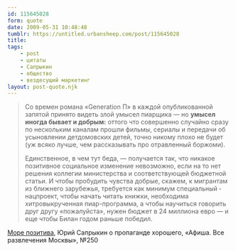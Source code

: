 ```yaml
---
id: 115645028
form: quote
date: 2009-05-31 10:48:48
tumblr: https://untitled.urbansheep.com/post/115645028
title: 
tags:
    - post
    - цитаты
    - Сапрыкин
    - общество
    - вездесущий маркетинг
layout: post-quote.njk
---
```


<blockquote>
<p>Со времен романа «Generation П» в каждой опубликованной запятой принято видеть злой умысел пиарщика — но <strong>умысел иногда бывает и добрым:</strong> оттого что совершенно случайно сразу по нескольким каналам прошли фильмы, сериалы и передачи об усыновлении детдомовских детей, точно никому плохо не будет (уж всяко лучше, чем рассказывать про отравленный боржоми).</p>

<p>Единственное, в чем тут беда, — получается так, что никакое позитивное социальное изменение невозможно, если на то нет решения коллегии министерства и соответствующей бюджетной статьи. И чтобы пробудить чувства добрые, скажем, к мигрантам из ближнего зарубежья, требуется как минимум специальный ­нац­проект, чтобы начать читать книжки, необходима хитровыкрученная пиар-­програм­ма, а чтобы научиться говорить друг другу «пожалуйста», нужен бюджет в 24 миллиона евро — и еще чтобы Билан годом раньше победил.</p>
</blockquote>

<a href="http://www.afisha.ru/article/5313/">Море позитива</a>, Юрий Сапрыкин о пропаганде хорошего, «Афиша. Все развлечения Москвы», №250
